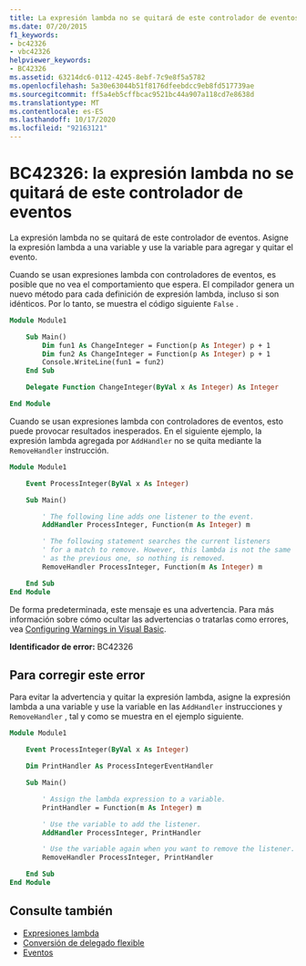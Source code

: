 ```yaml
---
title: La expresión lambda no se quitará de este controlador de eventos
ms.date: 07/20/2015
f1_keywords:
- bc42326
- vbc42326
helpviewer_keywords:
- BC42326
ms.assetid: 63214dc6-0112-4245-8ebf-7c9e8f5a5782
ms.openlocfilehash: 5a30e63044b51f8176dfeebdcc9eb8fd517739ae
ms.sourcegitcommit: ff5a4eb5cffbcac9521bc44a907a118cd7e8638d
ms.translationtype: MT
ms.contentlocale: es-ES
ms.lasthandoff: 10/17/2020
ms.locfileid: "92163121"
---
```

# <a name="bc42326-lambda-expression-will-not-be-removed-from-this-event-handler"></a>BC42326: la expresión lambda no se quitará de este controlador de eventos

La expresión lambda no se quitará de este controlador de eventos. Asigne la expresión lambda a una variable y use la variable para agregar y quitar el evento.

Cuando se usan expresiones lambda con controladores de eventos, es posible que no vea el comportamiento que espera. El compilador genera un nuevo método para cada definición de expresión lambda, incluso si son idénticos. Por lo tanto, se muestra el código siguiente `False` .

```vb
Module Module1

    Sub Main()
        Dim fun1 As ChangeInteger = Function(p As Integer) p + 1
        Dim fun2 As ChangeInteger = Function(p As Integer) p + 1
        Console.WriteLine(fun1 = fun2)
    End Sub

    Delegate Function ChangeInteger(ByVal x As Integer) As Integer

End Module
```

Cuando se usan expresiones lambda con controladores de eventos, esto puede provocar resultados inesperados. En el siguiente ejemplo, la expresión lambda agregada por `AddHandler` no se quita mediante la `RemoveHandler` instrucción.

```vb
Module Module1

    Event ProcessInteger(ByVal x As Integer)

    Sub Main()

        ' The following line adds one listener to the event.
        AddHandler ProcessInteger, Function(m As Integer) m

        ' The following statement searches the current listeners
        ' for a match to remove. However, this lambda is not the same
        ' as the previous one, so nothing is removed.
        RemoveHandler ProcessInteger, Function(m As Integer) m

    End Sub
End Module
```

De forma predeterminada, este mensaje es una advertencia. Para más información sobre cómo ocultar las advertencias o tratarlas como errores, vea [Configuring Warnings in Visual Basic](/visualstudio/ide/configuring-warnings-in-visual-basic).

**Identificador de error:** BC42326

## <a name="to-correct-this-error"></a>Para corregir este error

Para evitar la advertencia y quitar la expresión lambda, asigne la expresión lambda a una variable y use la variable en las `AddHandler` instrucciones y `RemoveHandler` , tal y como se muestra en el ejemplo siguiente.

```vb
Module Module1

    Event ProcessInteger(ByVal x As Integer)

    Dim PrintHandler As ProcessIntegerEventHandler

    Sub Main()

        ' Assign the lambda expression to a variable.
        PrintHandler = Function(m As Integer) m

        ' Use the variable to add the listener.
        AddHandler ProcessInteger, PrintHandler

        ' Use the variable again when you want to remove the listener.
        RemoveHandler ProcessInteger, PrintHandler

    End Sub
End Module
```

## <a name="see-also"></a>Consulte también

- [Expresiones lambda](../../programming-guide/language-features/procedures/lambda-expressions.md)
- [Conversión de delegado flexible](../../programming-guide/language-features/delegates/relaxed-delegate-conversion.md)
- [Eventos](../../programming-guide/language-features/events/index.md)
